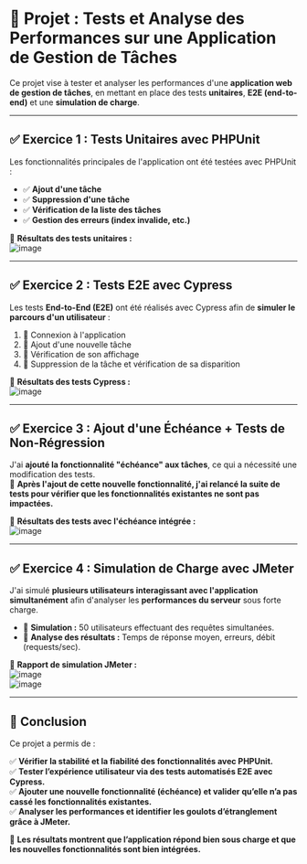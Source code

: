 # 📌 Projet : Tests et Analyse des Performances sur une Application de Gestion de Tâches

Ce projet vise à tester et analyser les performances d'une **application web de gestion de tâches**, en mettant en place
des tests **unitaires**, **E2E (end-to-end)** et une **simulation de charge**.

---

## ✅ Exercice 1 : Tests Unitaires avec PHPUnit

Les fonctionnalités principales de l'application ont été testées avec PHPUnit :

- ✅ **Ajout d'une tâche**
- ✅ **Suppression d'une tâche**
- ✅ **Vérification de la liste des tâches**
- ✅ **Gestion des erreurs (index invalide, etc.)**

📌 **Résultats des tests unitaires :**  
![image](https://github.com/user-attachments/assets/3817b062-c8ec-42aa-a3a1-52a2ad9ecec6)

---

## ✅ Exercice 2 : Tests E2E avec Cypress

Les tests **End-to-End (E2E)** ont été réalisés avec Cypress afin de **simuler le parcours d'un utilisateur** :

1. 🔹 Connexion à l'application
2. 🔹 Ajout d'une nouvelle tâche
3. 🔹 Vérification de son affichage
4. 🔹 Suppression de la tâche et vérification de sa disparition

📌 **Résultats des tests Cypress :**  
![image](https://github.com/user-attachments/assets/3432c6b3-3fbf-4cb2-8020-f00d58532a73)

---

## ✅ Exercice 3 : Ajout d'une Échéance + Tests de Non-Régression

J'ai **ajouté la fonctionnalité "échéance" aux tâches**, ce qui a nécessité une modification des tests.  
📌 **Après l'ajout de cette nouvelle fonctionnalité, j'ai relancé la suite de tests pour vérifier que les fonctionnalités
existantes ne sont pas impactées.**

📌 **Résultats des tests avec l'échéance intégrée :**  
![image](https://github.com/user-attachments/assets/e1af7016-377f-4a14-83fd-859d07408938)

---

## ✅ Exercice 4 : Simulation de Charge avec JMeter

J'ai simulé **plusieurs utilisateurs interagissant avec l'application simultanément** afin d'analyser les **performances
du serveur** sous forte charge.

- 🔹 **Simulation :** 50 utilisateurs effectuant des requêtes simultanées.
- 🔹 **Analyse des résultats :** Temps de réponse moyen, erreurs, débit (requests/sec).

📌 **Rapport de simulation JMeter :**  
![image](https://github.com/user-attachments/assets/eb73abc2-f3f2-4ace-96bc-359785e25c61)  
![image](https://github.com/user-attachments/assets/91e72b68-faca-4675-a6c9-39dbde87aa44)

---

## 🎯 Conclusion

Ce projet a permis de :

✅ **Vérifier la stabilité et la fiabilité des fonctionnalités avec PHPUnit.**  
✅ **Tester l’expérience utilisateur via des tests automatisés E2E avec Cypress.**  
✅ **Ajouter une nouvelle fonctionnalité (échéance) et valider qu’elle n’a pas cassé les fonctionnalités existantes.**  
✅ **Analyser les performances et identifier les goulots d’étranglement grâce à JMeter.**

🚀 **Les résultats montrent que l’application répond bien sous charge et que les nouvelles fonctionnalités sont bien
intégrées.**  

